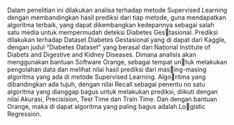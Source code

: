 Dalam penelitian ini dilakukan analisa terhadap metode Supervised 
Learning dengan membandingkan hasil prediksi dari tiap metode, guna 
mendapatkan algoritma terbaik, yang dapat dikembangkan kedepannya 
sebagai salah satu media untuk mempermudah deteksi Diabetes Gestasional. Prediksi dilakukan terhadap Dataset Diabetes Gestasional yang 
di dapat dari Kaggle, dengan judul “Diabetes Dataset” yang berasal dari 
National Institute of Diabets and Digestive and Kidney Diseases. Dimana 
analisis akan menggunakan bantuan Software Orange, sebagai tempat untuk melakukan pengolahan data dan melihat nilai hasil prediksi dari masing-masing algoritma yang ada di metode Supervised Learning. Algoritma yang dibandingkan ada tujuh, dengan nilai Recall sebagai penentu 
no satu algoritma yang dianggap bagus untuk melakukan prediksi, diikuti 
dengan nilai Akurasi, Precisision, Test Time dan Train Time. Dan dengan 
bantuan Orange, maka di dapat algoritma yang paling bagus adalah Logistic Regression. 
